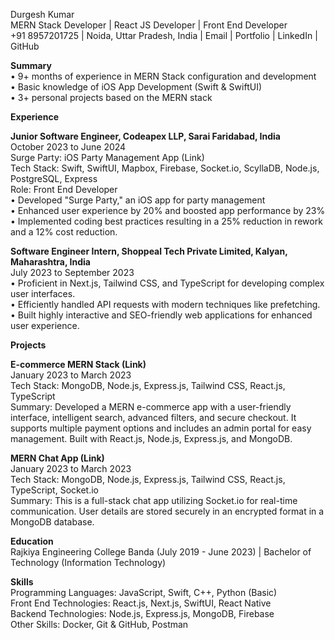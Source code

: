Durgesh Kumar  
MERN Stack Developer | React JS Developer | Front End Developer  
+91 8957201725 | Noida, Uttar Pradesh, India | Email | Portfolio | LinkedIn | GitHub  

**Summary**  
• 9+ months of experience in MERN Stack configuration and development  
• Basic knowledge of iOS App Development (Swift & SwiftUI)  
• 3+ personal projects based on the MERN stack  

**Experience**  

**Junior Software Engineer, Codeapex LLP, Sarai Faridabad, India**  
October 2023 to June 2024  
Surge Party: iOS Party Management App (Link)  
Tech Stack: Swift, SwiftUI, Mapbox, Firebase, Socket.io, ScyllaDB, Node.js, PostgreSQL, Express  
Role: Front End Developer  
• Developed "Surge Party," an iOS app for party management  
• Enhanced user experience by 20% and boosted app performance by 23%  
• Implemented coding best practices resulting in a 25% reduction in rework and a 12% cost reduction.  

**Software Engineer Intern, Shoppeal Tech Private Limited, Kalyan, Maharashtra, India**  
July 2023 to September 2023  
• Proficient in Next.js, Tailwind CSS, and TypeScript for developing complex user interfaces.  
• Efficiently handled API requests with modern techniques like prefetching.  
• Built highly interactive and SEO-friendly web applications for enhanced user experience.  

**Projects**  

**E-commerce MERN Stack (Link)**  
January 2023 to March 2023  
Tech Stack: MongoDB, Node.js, Express.js, Tailwind CSS, React.js, TypeScript  
Summary: Developed a MERN e-commerce app with a user-friendly interface, intelligent search, advanced filters, and secure checkout. It supports multiple payment options and includes an admin portal for easy management. Built with React.js, Node.js, Express.js, and MongoDB.  

**MERN Chat App (Link)**  
January 2023 to March 2023  
Tech Stack: MongoDB, Node.js, Express.js, Tailwind CSS, React.js, TypeScript, Socket.io  
Summary: This is a full-stack chat app utilizing Socket.io for real-time communication. User details are stored securely in an encrypted format in a MongoDB database.  

**Education**  
Rajkiya Engineering College Banda (July 2019 - June 2023) | Bachelor of Technology (Information Technology)  

**Skills**  
Programming Languages: JavaScript, Swift, C++, Python (Basic)  
Front End Technologies: React.js, Next.js, SwiftUI, React Native  
Backend Technologies: Node.js, Express.js, MongoDB, Firebase  
Other Skills: Docker, Git & GitHub, Postman  
